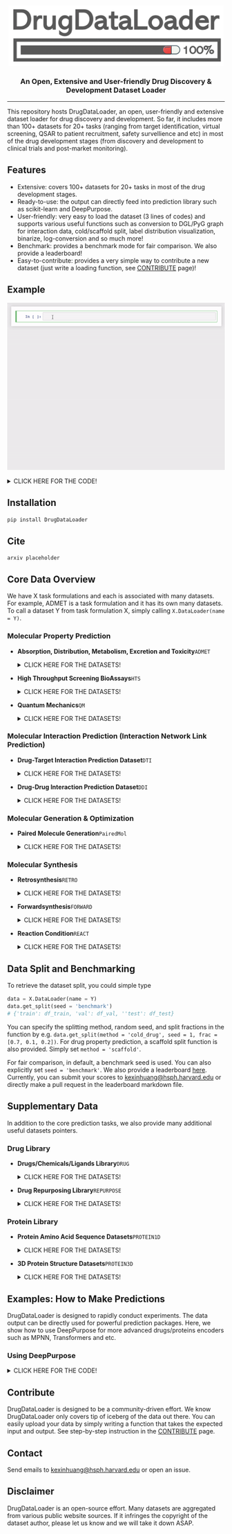 <p align="center"><img src="fig/logo_horizontal.png" alt="logo" width="500px" /></p>

<h3 align="center">
<p> An Open, Extensive and User-friendly Drug Discovery & Development Dataset Loader
</h3>

---

This repository hosts DrugDataLoader, an open, user-friendly and extensive dataset loader for drug discovery and development. So far, it includes more than 100+ datasets for 20+ tasks (ranging from target identification, virtual screening, QSAR to patient recruitment, safety survellience and etc) in most of the drug development stages (from discovery and development to clinical trials and post-market monitoring). 

## Features

- Extensive: covers 100+ datasets for 20+ tasks in most of the drug development stages.
- Ready-to-use: the output can directly feed into prediction library such as scikit-learn and DeepPurpose. 
- User-friendly: very easy to load the dataset (3 lines of codes) and supports various useful functions such as conversion to DGL/PyG graph for interaction data, cold/scaffold split, label distribution visualization, binarize, log-conversion and so much more! 
- Benchmark: provides a benchmark mode for fair comparison. We also provide a leaderboard!
- Easy-to-contribute: provides a very simple way to contribute a new dataset (just write a loading function, see [CONTRIBUTE](CONTRIBUTE.md) page)!

## Example

![](fig/example.gif)

<details>
<summary>CLICK HERE FOR THE CODE!</summary>

```python
from DrugDataLoader import ADMET
data = ADMET.DataLoader(name = 'LogD74')
# scaffold split using benchmark seed
split = data.get_split(method = 'scaffold', seed = 'benchmark')
# visualize label distribution
data.label_distribution()
# binarize 
data.binarize()
# convert to log
data.conver_to_log()
# get data in the various formats
data.get_data(format = 'DeepPurpose')
```
</details>


## Installation

```bash
pip install DrugDataLoader
```

## Cite

```
arxiv placeholder
```

## Core Data Overview
We have X task formulations and each is associated with many datasets. For example, ADMET is a task formulation and it has its own many datasets. To call a dataset Y from task formulation X, simply calling ```X.DataLoader(name = Y)```.

### Molecular Property Prediction

* <b>Absorption, Distribution, Metabolism, Excretion and Toxicity</b>```ADMET```
	<details>
  	<summary>CLICK HERE FOR THE DATASETS!</summary>

  	* <h3>Lipophilicity</h3>

  	 Dataset Name  | Description| Reference | Type | Stats
	 ------------  | ------------------------ | ----------- | ----------- | -----------
	 AstraZeneca <br> `ADMET.DataLoader(name = 'Lipo_AZ')`</br>  | Lipophilicity is a dataset curated from ChEMBL database containing experimental results on octanol/water distribution coefficient (logD at pH=7.4). From MoleculeNet.| [AstraZeneca. Experimental in vitro Dmpk and physicochemical data on a set of publicly disclosed compounds (2016) ](https://doi.org/10.6019/chembl3301361) | Regression | 4,200 Drugs
	 LogD74 <br> `ADMET.DataLoader(name = 'LogD74')` </br>| A high-quality hand-curated lipophilicity dataset that includes the chemical structure of 1,130 organic compounds and their n-octanol/buffer solution distribution coefficients at pH 7.4 (logD7.4). | [Wang, J-B., D-S. Cao, M-F. Zhu, Y-H. Yun, N. Xiao, Y-Z. Liang (2015). In silico evaluation of logD7.4 and comparison with other prediction methods. Journal of Chemometrics, 29(7), 389-398.](https://onlinelibrary.wiley.com/doi/full/10.1002/cem.2718) | Regression | 1,094 Drugs
	
	* <h3>Solubility</h3>

  	 Dataset Name  | Description| Reference | Type | Stats
	 ------------  | ------------------------ | ----------- | ----------- | -----------
	 AqSolDB <br> `ADMET.DataLoader(name = 'AqSolDB') ` </br>| AqSolDB: A curated reference set of aqueous solubility, created by the Autonomous Energy Materials Discovery [AMD] research group, consists of aqueous solubility values of 9,982 unique compounds curated from 9 different publicly available aqueous solubility datasets. | [Sorkun, M.C., Khetan, A. & Er, S. AqSolDB, a curated reference set of aqueous solubility and 2D descriptors for a diverse set of compounds. Sci Data 6, 143 (2019).](https://doi.org/10.1038/s41597-019-0151-1) | Regression | 9,982 Drugs
	 ESOL <br> `ADMET.DataLoader(name = 'ESOL')` </br>| ESOL (delaney) is a standard regression dataset containing structures and water solubility data for 1128 compounds. From MoleculeNet. | [Delaney, John S. "ESOL: estimating aqueous solubility directly from molecular structure." Journal of chemical information and computer sciences 44.3 (2004): 1000-1005.](https://pubs.acs.org/doi/abs/10.1021/ci034243x) | Regression | 1,128 Drugs
	 FreeSolv <br> `ADMET.DataLoader(name = 'FreeSolv')` </br>| The Free Solvation Database, FreeSolv(SAMPL), provides experimental and calculated hydration free energy of small molecules in water. The calculated values are derived from alchemical free energy calculations using molecular dynamics simulations. From MoleculeNet.| [Mobley, David L., and J. Peter Guthrie. "FreeSolv: a database of experimental and calculated hydration free energies, with input files." Journal of computer-aided molecular design 28.7 (2014): 711-720.](https://pubmed.ncbi.nlm.nih.gov/24928188/) | Regression | 642 Drugs

	* <h3>Absorption</h3>

  	 Dataset Name  | Description| Reference | Type | Stats
	 ------------  | ------------------------ | ----------- | ----------- | -----------
	 Caco-2	<br> `ADMET.DataLoader(name = 'Caco2')` </br> | The Caco-2 cell effective permeability (Peff) is an in vitro approximation of the rate at which the drug passes through intestinal tissue. | [Ning-Ning Wang, Jie Dong, Yin-Hua Deng, Min-Feng Zhu, Ming Wen, Zhi-Jiang Yao, Ai-Ping Lu, Jian-Bing Wang, and Dong-Sheng Cao. Journal of Chemical Information and Modeling 2016 56 (4), 763-773](https://pubmed.ncbi.nlm.nih.gov/27018227/) | Regression | 910 Drugs
	 HIA <br> `ADMET.DataLoader(name = 'HIA')` </br>| The human intestinal absorption (HIA) means the process of orally administered drugs are absorbed from the gastrointestinal system into the bloodstream of the human body. | [Hou T, Wang J, Zhang W, Xu X. ADME evaluation in drug discovery. 7. Prediction of oral absorption by correlation and classification. J Chem Inf Model. 2007;47(1):208-218. doi:10.1021/ci600343x](https://pubmed.ncbi.nlm.nih.gov/17238266/) | Binary | 578 Drugs
	 Pgp <br>`ADMET.DataLoader(name = 'Pgp_inhibitor')` </br>| P-glycoprotein (Pgp or ABCB1) is an ABC transporter protein involved in intestinal absorption, drug metabolism, and brain penetration, and its inhibition can seriously alter a drug's bioavailability and safety. In addition, inhibitors of Pgp can be used to overcome multidrug resistance. | [A Novel Approach for Predicting P-Glycoprotein (ABCB1) Inhibition Using Molecular Interaction Fields. Fabio Broccatelli, Emanuele Carosati, Annalisa Neri, Maria Frosini, Laura Goracci, Tudor I. Oprea, and Gabriele Cruciani. Journal of Medicinal Chemistry 2011 54 (6), 1740-1751](https://pubs.acs.org/doi/abs/10.1021/jm101421d) | Binary | 1,267 Drugs
	 Bioavailability <br> `ADMET.DataLoader(name = 'Bioavailability')` </br> | Oral bioavailability is defined as (taking the FDA's definition) “the rate and extent to which the active ingredient or active moiety is absorbed from a drug product and becomes available at the site of action”. | [Ma, Chang-Ying, et al. "Prediction models of human plasma protein binding rate and oral bioavailability derived by using GA–CG–SVM method." Journal of pharmaceutical and biomedical analysis 47.4-5 (2008): 677-682.](https://doi.org/10.1016/j.jpba.2008.03.023) | Binary | 640 Drugs
	 Bioavailability_F20_eDrug3D <br> `ADMET.DataLoader(name = 'Bioavailability_F20_eDrug3D')`</br> | Oral bioavailability is defined as (taking the FDA's definition) “the rate and extent to which the active ingredient or active moiety is absorbed from a drug product and becomes available at the site of action”. Processed from eDrug3D dataset. Using 20% as the threshold. | [Pihan E, Colliandre L, Guichou JF, Douguet D. e-Drug3D: 3D structure collections dedicated to drug repurposing and fragment-based drug design. Bioinformatics. 2012;28(11):1540-1541.](https://pubmed.ncbi.nlm.nih.gov/22539672/) | Binary | 403 Drugs
	 Bioavailability_F30_eDrug3D <br> `ADMET.DataLoader(name = 'Bioavailability_F30_eDrug3D')`</br> | Oral bioavailability is defined as (taking the FDA's definition) “the rate and extent to which the active ingredient or active moiety is absorbed from a drug product and becomes available at the site of action”. Processed from eDrug3D dataset. Using 30% as the threshold. | [Pihan E, Colliandre L, Guichou JF, Douguet D. e-Drug3D: 3D structure collections dedicated to drug repurposing and fragment-based drug design. Bioinformatics. 2012;28(11):1540-1541.](https://pubmed.ncbi.nlm.nih.gov/22539672/)| Binary | 403 Drugs

	 * <h3>Distribution</h3>

  	 Dataset Name  | Description| Reference | Type | Stats
	 ------------  | ------------------------ | ----------- | ----------- | -----------
	 BBB <br> `ADMET.DataLoader(name = 'BBB')`</br> | The blood–brain barrier (BBB) is a highly selective semipermeable border of endothelial cells that prevents solutes in the circulating blood from non-selectively crossing into the extracellular fluid of the central nervous system where neurons reside. | [Adenot M, Lahana R. Blood-brain barrier permeation models: discriminating between potential CNS and non-CNS drugs including P-glycoprotein substrates. J Chem Inf Comput Sci. 2004;44(1):239-248.](https://pubmed.ncbi.nlm.nih.gov/14741033/)
	 BBB_MolNet <br>`ADMET.DataLoader(name = 'BBB_MolNet')` </br>| The blood-brain barrier penetration (BBB) dataset is extracted from a study on the modeling and prediction of the barrier permeability. As a membrane separating circulating blood and brain extracellular fluid, the blood-brain barrier blocks most drugs, hormones and neurotransmitters. Thus penetration of the barrier forms a long-standing issue in development of drugs targeting central nervous system. This dataset includes binary labels for over 2000 compounds on their permeability properties. From MoleculeNet. | [Martins, Ines Filipa, et al. "A Bayesian approach to in silico blood-brain barrier penetration modeling." Journal of chemical information and modeling 52.6 (2012): 1686-1697.](https://pubmed.ncbi.nlm.nih.gov/22612593/)
	 PPBR <br> `ADMET.DataLoader(name = 'PPBR')` </br>| The human plasma protein binding rate (PPBR) is expressed as the percentage of a drug bound to plasma proteins. Medications attach to proteins within the blood. A drug's efficiency may be affected by the degree to which it binds. The less bound a drug is, the more efficiently it can traverse cell membranes or diffuse. | [Ma, Chang-Ying, et al. "Prediction models of human plasma protein binding rate and oral bioavailability derived by using GA–CG–SVM method." Journal of pharmaceutical and biomedical analysis 47.4-5 (2008): 677-682.](https://doi.org/10.1016/j.jpba.2008.03.023)
	 PPBR_eDrug3D <br> `ADMET.DataLoader(name = 'PPBR_eDrug3D')` </br>| The human plasma protein binding rate (PPBR) is expressed as the percentage of a drug bound to plasma proteins. Medications attach to proteins within the blood. A drug's efficiency may be affected by the degree to which it binds. The less bound a drug is, the more efficiently it can traverse cell membranes or diffuse. Processed from eDrug3D dataset.| [Pihan E, Colliandre L, Guichou JF, Douguet D. e-Drug3D: 3D structure collections dedicated to drug repurposing and fragment-based drug design. Bioinformatics. 2012;28(11):1540-1541.](https://pubmed.ncbi.nlm.nih.gov/22539672/)
	 VD_eDrug3D <br> `ADMET.DataLoader(name = 'VD_eDrug3D')` </br>| The volume of distribution is the theoretical volume that would be necessary to contain the total amount of an administered drug at the same concentration that it is observed in the blood plasma. Processed from eDrug3D dataset.| [Pihan E, Colliandre L, Guichou JF, Douguet D. e-Drug3D: 3D structure collections dedicated to drug repurposing and fragment-based drug design. Bioinformatics. 2012;28(11):1540-1541.](https://pubmed.ncbi.nlm.nih.gov/22539672/)


	 * <h3>Metabolism</h3>

  	 Dataset Name  | Description| Reference | Type | Stats
	 ------------  | ------------------------ | ----------- | ----------- | -----------
	 CYP2C19 <br> `ADMET.DataLoader(name = 'CYP2C19')`</br>  | The CYP P450 genes are involved in the formation and breakdown (metabolism) of various molecules and chemicals within cells. Specifically, the CYP P450 2C19 gene provide instructions for making an enzyme that is found primarily in liver cells in a cell structure called the endoplasmic reticulum, which is involved in protein processing and transport. | [Veith, Henrike et al. “Comprehensive characterization of cytochrome P450 isozyme selectivity across chemical libraries.” Nature biotechnology vol. 27,11 (2009): 1050-5.](https://www.ncbi.nlm.nih.gov/pmc/articles/PMC2783980/); [PubChem AID1851](https://pubchem.ncbi.nlm.nih.gov/bioassay/1851) | Binary | 12,665 Drugs
	 CYP2D6 <br> `ADMET.DataLoader(name = 'CYP2D6')`</br> | The CYP P450 genes are involved in the formation and breakdown (metabolism) of various molecules and chemicals within cells. Specifically, CYP2D6 is primarily expressed in the liver. It is also highly expressed in areas of the central nervous system, including the substantia nigra. | [Veith, Henrike et al. “Comprehensive characterization of cytochrome P450 isozyme selectivity across chemical libraries.” Nature biotechnology vol. 27,11 (2009): 1050-5.](https://www.ncbi.nlm.nih.gov/pmc/articles/PMC2783980/); [PubChem AID1851](https://pubchem.ncbi.nlm.nih.gov/bioassay/1851)| Binary | 13,130 Drugs
	 CYP3A4 <br> `ADMET.DataLoader(name = 'CYP3A4')`</br> | The CYP P450 genes are involved in the formation and breakdown (metabolism) of various molecules and chemicals within cells. Specifically, CYP3A4 is an important enzyme in the body, mainly found in the liver and in the intestine. It oxidizes small foreign organic molecules (xenobiotics), such as toxins or drugs, so that they can be removed from the body. | [Veith, Henrike et al. “Comprehensive characterization of cytochrome P450 isozyme selectivity across chemical libraries.” Nature biotechnology vol. 27,11 (2009): 1050-5.](https://www.ncbi.nlm.nih.gov/pmc/articles/PMC2783980/); [PubChem AID1851](https://pubchem.ncbi.nlm.nih.gov/bioassay/1851)| Binary | 12,328 Drugs
	 CYP1A2 <br> `ADMET.DataLoader(name = 'CYP1A2')`</br> | The CYP P450 genes are involved in the formation and breakdown (metabolism) of various molecules and chemicals within cells. Specifically, CYP1A2 localizes to the endoplasmic reticulum and its expression is induced by some polycyclic aromatic hydrocarbons (PAHs), some of which are found in cigarette smoke. It is able to metabolize some PAHs to carcinogenic intermediates. Other xenobiotic substrates for this enzyme include caffeine, aflatoxin B1, and acetaminophen. | [Veith, Henrike et al. “Comprehensive characterization of cytochrome P450 isozyme selectivity across chemical libraries.” Nature biotechnology vol. 27,11 (2009): 1050-5.](https://www.ncbi.nlm.nih.gov/pmc/articles/PMC2783980/); [PubChem AID1851](https://pubchem.ncbi.nlm.nih.gov/bioassay/1851)| Binary | 12,579 Drugs
	 CYP2C9 <br> `ADMET.DataLoader(name = 'CYP2C9')`</br> | The CYP P450 genes are involved in the formation and breakdown (metabolism) of various molecules and chemicals within cells. Specifically, the CYP P450 2C9 plays a major role in the oxidation of both xenobiotic and endogenous compounds. | [Veith, Henrike et al. “Comprehensive characterization of cytochrome P450 isozyme selectivity across chemical libraries.” Nature biotechnology vol. 27,11 (2009): 1050-5.](https://www.ncbi.nlm.nih.gov/pmc/articles/PMC2783980/); [PubChem AID1851](https://pubchem.ncbi.nlm.nih.gov/bioassay/1851)| Binary | 12,092 Drugs

	 * <h3>Excretion</h3>

  	 Dataset Name  | Description| Reference | Type | Stats
	 ------------  | ------------------------ | ----------- | ----------- | -----------
	 Half_life_eDrug3D <br> `ADMET.DataLoader(name = 'Half_life_eDrug3D')`</br> | The duration of action of a drug is known as its half life. This is the period of time required for the concentration or amount of drug in the body to be reduced by one-half. Processed from eDrug3D dataset.| [Pihan E, Colliandre L, Guichou JF, Douguet D. e-Drug3D: 3D structure collections dedicated to drug repurposing and fragment-based drug design. Bioinformatics. 2012;28(11):1540-1541. ](https://pubmed.ncbi.nlm.nih.gov/22539672/)
	 Clearance_eDrug3D <br>`ADMET.DataLoader(name = 'Clearance_eDrug3D')` </br>| Drug clearance is concerned with the rate at which the active drug is removed from the body. Clearance is defined as the rate of drug elimination divided by the plasma concentration of the drug. Processed from eDrug3D dataset.| [Pihan E, Colliandre L, Guichou JF, Douguet D. e-Drug3D: 3D structure collections dedicated to drug repurposing and fragment-based drug design. Bioinformatics. 2012;28(11):1540-1541. ](https://pubmed.ncbi.nlm.nih.gov/22539672/)


	 * <h3>Toxicity</h3>

  	 Dataset Name  | Description| Reference 
	 ------------  | ------------------------ | -----------
	 Tox21 <br> `ADMET.DataLoader(name = 'Tox21', target = 'NR-AR')`, Choose target from [here](https://github.com/kexinhuang12345/DrugDataLoader/blob/ba2035a61897270d49af8a52d2ce51ed1571c6ee/DrugDataLoader/target_list.py#L1) </br>| 2014 Tox21 Data Challenge contains qualitative toxicity measurements for 8k compounds on 12 different targets, including nuclear receptors and stress response pathways. From MoleculeNet. | [Tox21 Challenge.](https://www.frontiersin.org/research-topics/2954/tox21-challenge-to-build-predictive-models-of-nuclear-receptor-and-stress-response-pathways-as-media)
	 ToxCast <br> `ADMET.DataLoader(name = 'ToxCast', target = 'ACEA_T47D_80hr_Negative')`, Choose target from [here](https://github.com/kexinhuang12345/DrugDataLoader/blob/ba2035a61897270d49af8a52d2ce51ed1571c6ee/DrugDataLoader/target_list.py#L3) </br> | ToxCast includes qualitative results of over 600 experiments on 8k compounds. From MoleculeNet. |[Richard, Ann M., et al. "ToxCast chemical landscape: paving the road to 21st century toxicology." Chemical research in toxicology 29.8 (2016): 1225-1251.](https://pubmed.ncbi.nlm.nih.gov/27367298/)
	 ClinTox <br> `ADMET.DataLoader(name = 'ClinTox')` </br>| The ClinTox dataset compares drugs that have failed clinical trials for toxicity reasons. From MoleculeNet. | [Gayvert, Kaitlyn M., Neel S. Madhukar, and Olivier Elemento. "A data-driven approach to predicting successes and failures of clinical trials." Cell chemical biology 23.10 (2016): 1294-1301.](https://pubmed.ncbi.nlm.nih.gov/27642066/)
	</details>

* <b>High Throughput Screening BioAssays</b>```HTS```
	<details>
  	<summary>CLICK HERE FOR THE DATASETS!</summary>

	 Dataset Name  | Description| Reference | Type | Stats
	 ------------  | ------------------------ | ----------- | ----------- | -----------
	 PubChem_AID  <br>`HTS.DataLoader(name = 'PubChemAID', target = 'XXXX')`</br>| This is a general function to retrieve bioassays hosted in PubChem database. Suppose you want to retrieve assay AID 651741, this function would return the PUBCHEM_CID, the PUBCHEM_ACTIVITY_OUTCOME columns and a helper function is used to generate CID SMILES string. Each bioassay varies, thus, please do checkout the corresponding webpage. | [National Center for Biotechnology Information. "PubChem Bioassay Records, Source: The Scripps Research Institute Molecular Screening Center" PubChem.](https://pubchem.ncbi.nlm.nih.gov/bioassay) | Multi-class | Depends
	 SARS-CoV-3CLPro <br>`HTS.DataLoader(name = 'SARS_CoV_3CLPro')`</br> | QFRET-based primary biochemical high throughput screening assay to identify inhibitors of the SARS coronavirus 3C-like Protease (3CLPro)| [National Center for Biotechnology Information. "PubChem Bioassay Record for AID 1706, Source: The Scripps Research Institute Molecular Screening Center" PubChem.](https://pubchem.ncbi.nlm.nih.gov/bioassay/1706) | Binary | 
	 CathepsinS <br>`HTS.DataLoader(name = 'CathepsinS')`</br> | The cathepsins constitute an 11-member family of proteases involved in protein degradation. This data set consists of non-peptidic, non-covalent, small molecule inhibitors across a three order of magnitude range (nM to μM) of IC50s for CatS. This dataset was kindly donated by Janssen. From Drug Design Data Resource. | [Drug Design Data Resource](drugdesigndata.org) | Regression | 459 drugs
	 PCBA <br>`HTS.DataLoader(name = 'PCBA', target = 'PCBA-XXXXX')`</br> Target choose from [here](https://github.com/kexinhuang12345/DrugDataLoader/blob/ba2035a61897270d49af8a52d2ce51ed1571c6ee/DrugDataLoader/target_list.py#L259) | PCBA is a subset selected from PubChem BioAssay (PCBA) containing biological activities of small molecules generated by high-throughput screening. The selection consists of 128 assays measured over 400,000 compounds. From MoleculeNet. | [National Center for Biotechnology Information. "PubChem Bioassay Records, Source: The Scripps Research Institute Molecular Screening Center" PubChem.](https://pubchem.ncbi.nlm.nih.gov/bioassay) | Binary | 437,929 total, depends on targets 
	 MUV <br>`HTS.DataLoader(name = 'MUV', target = 'MUV-XXXXX')`</br> Target choose from [here](https://github.com/kexinhuang12345/DrugDataLoader/blob/ba2035a61897270d49af8a52d2ce51ed1571c6ee/DrugDataLoader/target_list.py#L290) | The Maximum Unbiased Validation (MUV) group is a benchmark dataset selected from PubChem BioAssay by applying a refined nearest neighbor analysis. From MoleculeNet. | [Rohrer, Sebastian G., and Knut Baumann. "Maximum unbiased validation (MUV) data sets for virtual screening based on PubChem bioactivity data." Journal of chemical information and modeling 49.2 (2009): 169-184.](https://pubmed.ncbi.nlm.nih.gov/19434821/) | Binary | 93,087 total, depends on targets 
	 HIV <br>`HTS.DataLoader(name = 'HIV')`</br> | The HIV dataset was introduced by the Drug Therapeutics Program (DTP) AIDS Antiviral Screen, which tested the ability to inhibit HIV replication for over 40,000 compounds. From MoleculeNet. | [AIDS Antiviral Screen Data. https://wiki.nci.nih.gov/display/NCIDTPdata/AIDS+Antiviral+Screen+Data](placeholder) | Binary | 41,127 Drugs
	 BACE <br>`HTS.DataLoader(name = 'BACE', target = 'X')`</br> target choose from 'pIC50' and 'class' | The BACE dataset provides quantitative (IC50) and qualitative (binary label) binding results for a set of inhibitors of human β-secretase 1 (BACE-1). From MoleculeNet. | [Subramanian, Govindan, et al. "Computational modeling of β-secretase 1 (BACE-1) inhibitors using ligand based approaches." Journal of chemical information and modeling 56.10 (2016): 1936-1949.(https://pubmed.ncbi.nlm.nih.gov/27689393/) | Binary | 1,513 Drugs
	</details>

* <b>Quantum Mechanics</b>```QM```
	<details>
  	<summary>CLICK HERE FOR THE DATASETS!</summary>

  	Dataset Name  | Description| Reference | Type | Stats
	 ------------  | ------------------------ | ----------- | ----------- | -----------
	QM7 <br> `QM.DataLoader(name = 'QM7, target = 'X')` Choose target from [here](https://github.com/kexinhuang12345/DrugDataLoader/blob/master/DrugDataLoader/target_list.py#L294) </br> | This dataset is for multitask learning where 14 properties (e.g. polarizability, HOMO and LUMO eigenvalues, excitation energies) have to be predicted at different levels of theory (ZINDO, SCS, PBE0, GW). From MoleculeNet.| [ML. Ruddigkeit, R. van Deursen, L. C. Blum, J.-L. Reymond, Enumeration of 166 billion organic small molecules in the chemical universe database GDB-17, J. Chem. Inf. Model. 52, 2864–2875, 2012.](http://dx.doi.org/10.1021/ja00051a040) | Regression | 7,211 drugs
	QM8 <br> `QM.DataLoader(name = 'QM8, target = 'X')` Choose target from [here](https://github.com/kexinhuang12345/DrugDataLoader/blob/master/DrugDataLoader/target_list.py#L296) </br> | TElectronic spectra and excited state energy of small molecules calculated by multiple quantum mechanic methods. From MoleculeNet.|  [ML. Ruddigkeit, R. van Deursen, L. C. Blum, J.-L. Reymond, Enumeration of 166 billion organic small molecules in the chemical universe database GDB-17, J. Chem. Inf. Model. 52, 2864–2875, 2012.](http://dx.doi.org/10.1021/ja00051a040) | Regression | 22,000 drugs 
	QM9 <br> `QM.DataLoader(name = 'QM9, target = 'X')` Choose target from [here](https://github.com/kexinhuang12345/DrugDataLoader/blob/master/DrugDataLoader/target_list.py#L298) </br> | Geometric,  energetic, electronic and thermodynamic properties of DFT-modelled small molecules. From MoleculeNet.|  [R. Ramakrishnan, P. O. Dral, M. Rupp, O. A. von Lilienfeld, Quantum chemistry structures and properties of 134 kilo molecules, Scientific Data 1, 140022, 2014.](http://www.nature.com/articles/sdata201422) | Regression | 22,000 drugs 
	</details>

### Molecular Interaction Prediction (Interaction Network Link Prediction)

* <b>Drug-Target Interaction Prediction Dataset</b>```DTI```
	<details>
  	<summary>CLICK HERE FOR THE DATASETS!</summary>

	 Dataset Name  | Description| Reference | Type | Stats (pairs/#drugs/#targets)
	 ------------  | ------------------------ | ----------- | ----------- | -----------
	 BindingDB <br> `DTI.DataLoader(name = 'BindingDB, target = 'X')` Choose target from Kd, IC50, EC50, or Ki </br> | BindingDB is a public, web-accessible database of measured binding affinities, focusing chiefly on the interactions of protein considered to be drug-targets with small, drug-like molecules. | [BindingDB: a web-accessible database of experimentally determined protein–ligand binding affinities](https://academic.oup.com/nar/article-abstract/35/suppl_1/D198/1119109) | Regression (log)/Binary | 66,444/10,665/1,413 for Kd, 1,073,803/549,205/5,078 for IC50, 151,413/91,773/1,240 for EC50, 41,0478/174,662/3,070 for Ki
	 DAVIS  <br> `DTI.DataLoader(name = 'DAVIS')` </br> | The interaction of 72 kinase inhibitors with 442 kinases covering >80% of the human catalytic protein kinome. | [Davis, M., Hunt, J., Herrgard, S. et al. Comprehensive analysis of kinase inhibitor selectivity. Nat Biotechnol 29, 1046–1051 (2011).](https://www.nature.com/articles/nbt.1990) | Regression (log)/Binary | 30,056/68/379
	 KIBA  <br> `DTI.DataLoader(name = 'KIBA')`  </br>| An integrated drug-target bioactivity matrix across 52,498 chemical compounds and 467 kinase targets, including a total of 246,088 KIBA scores, has been made freely available. | [Tang J, Szwajda A, Shakyawar S, et al. Making sense of large-scale kinase inhibitor bioactivity data sets: a comparative and integrative analysis. J Chem Inf Model. 2014;54(3):735-743.](https://pubmed.ncbi.nlm.nih.gov/24521231/) | Regression | 118,254/2,068/229
	</details>

* <b>Drug-Drug Interaction Prediction Dataset</b>```DDI```
	<details>
  	<summary>CLICK HERE FOR THE DATASETS!</summary>

  	Dataset Name  | Description| Reference 
	 ------------ | ------------------------ | -----------
	</details>

### Molecular Generation & Optimization 

 * <b>Paired Molecule Generation</b>```PairedMol```
	<details>
  	<summary>CLICK HERE FOR THE DATASETS!</summary>

	 Dataset Name  | Description| Reference | Type | Stats (#pairs/#drugs)
	 ------------  | ------------------------ | ----------- | ----------- | -----------
	 DRD2 |  | | | 34,404/21,703 
	 QED |||| 88,306/52,262 
	 logP |||| 99,909/99,794 
	 JNK3 ||||
	 GSK-3beta ||||
	</details>	

### Molecular Synthesis

* <b>Retrosynthesis</b>```RETRO```
	<details>
  	<summary>CLICK HERE FOR THE DATASETS!</summary>

	 Dataset Name  | Description| Reference | Type | Stats (#drugs)
	 ------------  | ------------------------ | ----------- | ----------- | -----------
	 USPTO-50K | | | |
	</details>	

* <b>Forwardsynthesis</b>```FORWARD```
	<details>
  	<summary>CLICK HERE FOR THE DATASETS!</summary>

	 Dataset Name  | Description| Reference | Type | Stats (#drugs)
	 ------------  | ------------------------ | ----------- | ----------- | -----------
	 USPTO-50K | | | |
	</details>	

* <b>Reaction Condition</b>```REACT```
	<details>
  	<summary>CLICK HERE FOR THE DATASETS!</summary>

	 Dataset Name  | Description| Reference | Type | Stats (#drugs)
	 ------------  | ------------------------ | ----------- | ----------- | -----------
	 USPTO-50K | | | |
	</details>	


## Data Split and Benchmarking

To retrieve the dataset split, you could simple type
```python 
data = X.DataLoader(name = Y)
data.get_split(seed = 'benchmark')
# {'train': df_train, 'val': df_val, ''test': df_test}
```
You can specify the splitting method, random seed, and split fractions in the function by e.g. `data.get_split(method = 'cold_drug', seed = 1, frac = [0.7, 0.1, 0.2])`. For drug property prediction, a scaffold split function is also provided. Simply set `method = 'scaffold'`. 

For fair comparison, in default, a benchmark seed is used. You can also explicitly set `seed = 'benchmark'`. We also provide a leaderboard [here](LEADERBOARD.md). Currently, you can submit your scores to kexinhuang@hsph.harvard.edu or directly make a pull request in the leaderboard markdown file.


## Supplementary Data

In addition to the core prediction tasks, we also provide many additional useful datasets pointers.

### Drug Library

* <b>Drugs/Chemicals/Ligands Library</b>```DRUG```
	<details>
  	<summary>CLICK HERE FOR THE DATASETS!</summary>

  	Dataset Name  | Description| Reference 
	 ------------ | ------------------------ | -----------
	</details>

* <b>Drug Repurposing Library</b>```REPURPOSE```
	<details>
  	<summary>CLICK HERE FOR THE DATASETS!</summary>

  	Dataset Name  | Description| Reference | Type | Stats (#drugs)
	 ------------  | ------------------------ | ----------- | ----------- | -----------
	 Broad Repurposing Hub ||||
	 Antiviral ||||
	</details>

### Protein Library

* <b>Protein Amino Acid Sequence Datasets</b>```PROTEIN1D```
	<details>
  	<summary>CLICK HERE FOR THE DATASETS!</summary>

  	Dataset Name  | Description| Reference 
	 ------------ | ------------------------ | -----------
	</details>

* <b>3D Protein Structure Datasets</b>```PROTEIN3D```
	<details>
  	<summary>CLICK HERE FOR THE DATASETS!</summary>

  	Dataset Name  | Description| Reference 
	 ------------ | ------------------------ | -----------
	</details>


## Examples: How to Make Predictions

DrugDataLoader is designed to rapidly conduct experiments. The data output can be directly used for powerful prediction packages. Here, we show how to use DeepPurpose for more advanced drugs/proteins encoders such as MPNN, Transformers and etc.

### Using DeepPurpose
<details>
<summary>CLICK HERE FOR THE CODE!</summary>

```python

```
</details>

## Contribute

DrugDataLoader is designed to be a community-driven effort. We know DrugDataLoader only covers tip of iceberg of the data out there. You can easily upload your data by simply writing a function that takes the expected input and output. See step-by-step instruction in the [CONTRIBUTE](CONTRIBUTE.md) page.

## Contact

Send emails to kexinhuang@hsph.harvard.edu or open an issue.

## Disclaimer

DrugDataLoader is an open-source effort. Many datasets are aggregated from various public website sources. If it infringes the copyright of the dataset author, please let us know and we will take it down ASAP.

